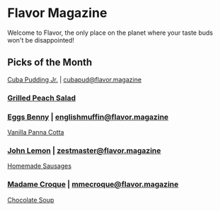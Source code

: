 # Flavor Magazine

Welcome to Flavor, the only place on the planet where your taste buds won't be disappointed!



## Picks of the Month

[Cuba Pudding Jr.](writer/cuba-pudding-jr.md) | cubapud@flavor.magazine

### [Grilled Peach Salad](recipe/jan/grilled-peach-salad.md)

### [Eggs Benny](writer/eggs-benny.md) | englishmuffin@flavor.magazine

[Vanilla Panna Cotta](recipe/jan/vanilla-panna-cotta.md)

### [John Lemon](writer/john-lemon.md) | zestmaster@flavor.magazine

[Homemade Sausages](recipe/jan/homemade-sausages.md)

### [Madame Croque](writer/madame-croque.md) | mmecroque@flavor.magazine

 [Chocolate Soup](recipe/jan/chocolate-soup.md)


 ###
